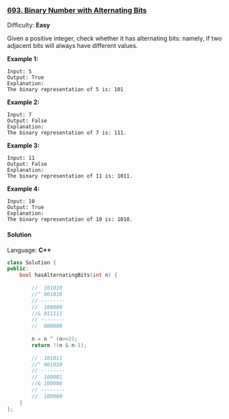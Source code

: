 ### [693\. Binary Number with Alternating Bits](https://leetcode.com/problems/binary-number-with-alternating-bits/)

Difficulty: **Easy**


Given a positive integer, check whether it has alternating bits: namely, if two adjacent bits will always have different values.

**Example 1:**  

```
Input: 5
Output: True
Explanation:
The binary representation of 5 is: 101
```

**Example 2:**  

```
Input: 7
Output: False
Explanation:
The binary representation of 7 is: 111.
```

**Example 3:**  

```
Input: 11
Output: False
Explanation:
The binary representation of 11 is: 1011.
```

**Example 4:**  

```
Input: 10
Output: True
Explanation:
The binary representation of 10 is: 1010.
```


#### Solution

Language: **C++**

```c++
class Solution {
public:
    bool hasAlternatingBits(int n) {
        
        //  101010
        //^ 001010
        // --------
        //  100000
        //& 011111
        // --------
        //  000000
        
        n = n ^ (n>>2);
        return !(n & n-1);
        
        //  101011
        //^ 001010
        // --------
        //  100001
        //& 100000
        // --------
        //  100000
    }
};
```
